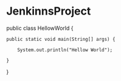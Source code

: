 # JenkinnsProject

public class HellowWorld {

	public static void main(String[] args) {
		
		System.out.println("Hellow World");

	}

}
